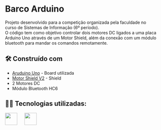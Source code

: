 # Barco Arduino
Projeto desenvolvido para a competição organizada pela faculdade no curso de Sistemas de Informação (6º período).  
O código tem como objetivo controlar dois motores DC ligados a uma placa Arduino Uno através de um Motor Shield, além da conexão com um módulo bluetooth para mandar os comandos remotamente.

## 🛠️ Construído com

* [Aruduino Uno](https://www.arduino.cc/) - Board utilizada
* [Motor Shield V2](https://learn.adafruit.com/adafruit-motor-shield-v2-for-arduino) - Shield 
* 2 Motores DC
* Módulo Bluetooth HC6

## 👩‍💻 Tecnologias utilizadas:  
<img width="40" style="padding-right: 20px" src="https://cdn.jsdelivr.net/gh/devicons/devicon/icons/arduino/arduino-original-wordmark.svg" />
<img width="40" src="https://cdn.jsdelivr.net/gh/devicons/devicon/icons/cplusplus/cplusplus-plain.svg" />





